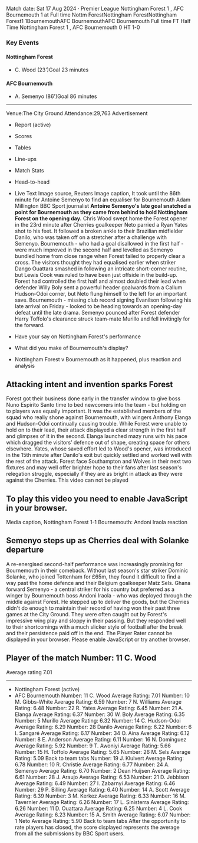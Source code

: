 Match date: Sat 17 Aug 2024
‧
Premier League
Nottingham Forest 1 , AFC Bournemouth 1 at Full time
Nottm ForestNottingham ForestNottingham Forest1
1BournemouthAFC BournemouthAFC Bournemouth
Full time
FT
Half Time Nottingham Forest 1 , AFC Bournemouth 0
HT 1-0
### Key Events
#### Nottingham Forest
-   C. Wood (23')Goal 23 minutes
#### AFC Bournemouth
-   A. Semenyo (86')Goal 86 minutes
___
Venue:The City Ground
Attendance:29,763
Advertisement
-   Report (active)
-   Scores
-   Tables
-   Line-ups
-   Match Stats
-   Head-to-head
-   Live Text
Image source, Reuters
Image caption,
It took until the 86th minute for Antoine Semenyo to find an equaliser for Bournemouth
Adam Millington
BBC Sport journalist
**Antoine Semenyo's late goal snatched a point for Bournemouth as they came from behind to hold Nottingham Forest on the opening day.**
Chris Wood swept home the Forest opener in the 23rd minute after Cherries goalkeeper Neto parried a Ryan Yates shot to his feet.
It followed a broken ankle to their Brazilian midfielder Danilo, who was taken off on a stretcher after a challenge with Semenyo.
Bournemouth - who had a goal disallowed in the first half - were much improved in the second half and levelled as Semenyo bundled home from close range when Forest failed to properly clear a cross.
The visitors thought they had equalised earlier when striker Dango Ouattara smashed in following an intricate short-corner routine, but Lewis Cook was ruled to have been just offside in the build-up.
Forest had controlled the first half and almost doubled their lead when defender Willy Boly sent a powerful header goalwards from a Callum Hudson-Odoi corner, but Neto flung himself to the left for an important save.
Bournemouth - missing club record signing Evanilson following his late arrival on Friday - looked to be heading towards an opening-day defeat until the late drama.
Semenyo pounced after Forest defender Harry Toffolo's clearance struck team-mate Murillo and fell invitingly for the forward.
-   Have your say on Nottingham Forest's performance
    
-   What did you make of Bournemouth's display?
    
-   Nottingham Forest v Bournemouth as it happened, plus reaction and analysis
    
## Attacking intent and invention sparks Forest
Forest got their business done early in the transfer window to give boss Nuno Espirito Santo time to bed newcomers into the team - but holding on to players was equally important.
It was the established members of the squad who really shone against Bournemouth, with wingers Anthony Elanga and Hudson-Odoi continually causing trouble.
While Forest were unable to hold on to their lead, their attack displayed a clear strength in the first half and glimpses of it in the second.
Elanga launched mazy runs with his pace which dragged the visitors’ defence out of shape, creating space for others elsewhere.
Yates, whose saved effort led to Wood's opener, was introduced in the 15th minute after Danilo's exit but quickly settled and worked well with the rest of the attack.
Forest face Southampton and Wolves in their next two fixtures and may well offer brighter hope to their fans after last season's relegation struggle, especially if they are as bright in attack as they were against the Cherries.
This video can not be played
## To play this video you need to enable JavaScript in your browser.
Media caption,
Nottingham Forest 1-1 Bournemouth: Andoni Iraola reaction
## Semenyo steps up as Cherries deal with Solanke departure
A re-energised second-half performance was increasingly promising for Bournemouth in their comeback.
Without last season's star striker Dominic Solanke, who joined Tottenham for £65m, they found it difficult to find a way past the home defence and their Belgium goalkeeper Matz Sels.
Ghana forward Semenyo - a central striker for his country but preferred as a winger by Bournemouth boss Andoni Iraola - who was deployed through the middle against Forest.
He stepped up to deliver the goods, but the Cherries didn't do enough to maintain their record of having won their past three games at the City Ground.
They were often caught out by Forest's impressive wing play and sloppy in their passing.
But they responded well to their shortcomings with a much slicker style of football after the break and their persistence paid off in the end.
The Player Rater cannot be displayed in your browser. Please enable JavaScript or try another browser.
## Player of the match Number: 11 C. Wood
Average rating 7.01
___
-   Nottingham Forest (active)
-   AFC Bournemouth
Number: 11 C. Wood
Average Rating: 7.01
Number: 10 M. Gibbs-White
Average Rating: 6.59
Number: 7 N. Williams
Average Rating: 6.48
Number: 22 R. Yates
Average Rating: 6.45
Number: 21 A. Elanga
Average Rating: 6.37
Number: 30 W. Boly
Average Rating: 6.35
Number: 5 Murillo
Average Rating: 6.32
Number: 14 C. Hudson-Odoi
Average Rating: 6.29
Number: 28 Danilo
Average Rating: 6.22
Number: 6 I. Sangaré
Average Rating: 6.17
Number: 34 O. Aina
Average Rating: 6.12
Number: 8 E. Anderson
Average Rating: 6.11
Number: 16 N. Domínguez
Average Rating: 5.92
Number: 9 T. Awoniyi
Average Rating: 5.66
Number: 15 H. Toffolo
Average Rating: 5.65
Number: 26 M. Sels
Average Rating: 5.09
Back to team tabs
Number: 19 J. Kluivert
Average Rating: 6.78
Number: 10 R. Christie
Average Rating: 6.77
Number: 24 A. Semenyo
Average Rating: 6.70
Number: 2 Dean Huijsen
Average Rating: 6.61
Number: 28 J. Araujo
Average Rating: 6.53
Number: 21 D. Jebbison
Average Rating: 6.49
Number: 27 I. Zabarnyi
Average Rating: 6.46
Number: 29 P. Billing
Average Rating: 6.40
Number: 14 A. Scott
Average Rating: 6.39
Number: 3 M. Kerkez
Average Rating: 6.33
Number: 16 M. Tavernier
Average Rating: 6.26
Number: 17 L. Sinisterra
Average Rating: 6.26
Number: 11 D. Ouattara
Average Rating: 6.25
Number: 4 L. Cook
Average Rating: 6.23
Number: 15 A. Smith
Average Rating: 6.07
Number: 1 Neto
Average Rating: 5.90
Back to team tabs
After the opportunity to rate players has closed, the score displayed represents the average from all the submissions by BBC Sport users.